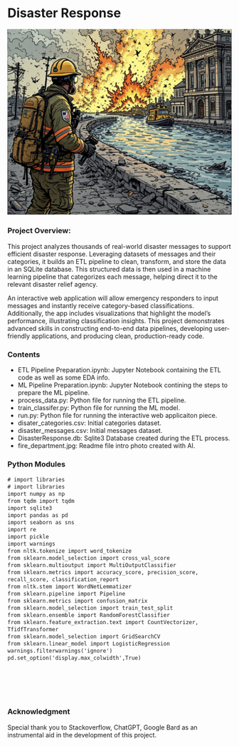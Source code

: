 # Disaster Response
![Image](fire_department.jpg)
###  **Project Overview:**
This project analyzes thousands of real-world disaster messages to support efficient disaster response. Leveraging datasets of messages and their categories, it builds an ETL pipeline to clean, transform, and store the data in an SQLite database. This structured data is then used in a machine learning pipeline that categorizes each message, helping direct it to the relevant disaster relief agency.

An interactive web application will allow emergency responders to input messages and instantly receive category-based classifications. Additionally, the app includes visualizations that highlight the model’s performance, illustrating classification insights. This project demonstrates advanced skills in constructing end-to-end data pipelines, developing user-friendly applications, and producing clean, production-ready code.

### Contents
- ETL Pipeline Preparation.ipynb: Jupyter Notebook containing the ETL code as well as some EDA info.
- ML Pipeline Preparation.ipynb: Jupyter Notebook contining the steps to prepare the ML pipeline.
- process_data.py: Python file for running the ETL pipeline.
- train_classifer.py: Python file for running the ML model.
- run.py: Python file for running the interactive web applicaiton piece. 
- disater_categories.csv: Initial categories dataset.
- disaster_messages.csv: Initial messages dataset.
- DisasterResponse.db: Sqlite3 Database created during the ETL process.
- fire_department.jpg: Readme file intro photo created with AI.

### Python Modules
```
# import libraries
# import libraries
import numpy as np
from tqdm import tqdm
import sqlite3
import pandas as pd
import seaborn as sns
import re
import pickle
import warnings
from nltk.tokenize import word_tokenize
from sklearn.model_selection import cross_val_score
from sklearn.multioutput import MultiOutputClassifier
from sklearn.metrics import accuracy_score, precision_score, recall_score, classification_report
from nltk.stem import WordNetLemmatizer
from sklearn.pipeline import Pipeline
from sklearn.metrics import confusion_matrix
from sklearn.model_selection import train_test_split
from sklearn.ensemble import RandomForestClassifier
from sklearn.feature_extraction.text import CountVectorizer, TfidfTransformer
from sklearn.model_selection import GridSearchCV
from sklearn.linear_model import LogisticRegression
warnings.filterwarnings('ignore')
pd.set_option('display.max_colwidth',True)






```
### Acknowledgment
Special thank you to Stackoverflow, ChatGPT, Google Bard as an instrumental aid in the development of this project.
